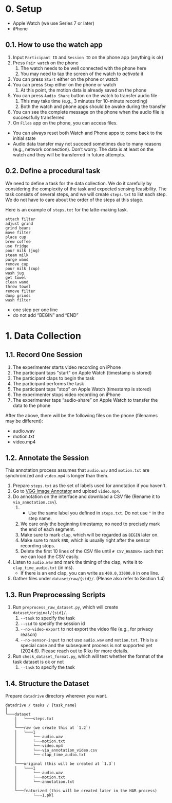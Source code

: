 # 0. Setup
- Apple Watch (we use Series 7 or later)
- iPhone

## 0.1. How to use the watch app

1. Input `Participant ID` and `Session ID` on the phone app (anything is ok)    
2. Press `Pair watch` on the phone
    1. The watch needs to be well connected with the phone here
    2. You may need to tap the screen of the watch to *activate* it
3. You can press `Start` either on the phone or watch
4. You can press `Stop` either on the phone or watch
    1. At this point, the motion data is already saved on the phone
5. You can press `Audio Share` button on the watch to transfer audio file
    1. This may take time (e.g., 3 minutes for 10-minute recording)
    2. Both the watch and phone apps should be awake during the transfer
6. You can see the complete message on the phone when the audio file is successfully transferred
7. On `Files` app on the phone, you can access files.

- You can always reset both Watch and Phone apps to come back to the initial state
- Audio data transfer may not succeed sometimes due to many reasons (e.g., network connection). Don’t worry. The data is at least on the watch and they will be transferred in future attempts.

## 0.2. Define a procedural task

We need to define a task for the data collection. We do it carefully by considering the complexity of the task and expected sensing feasibility. The task consists of several steps, and we will create `steps.txt` to list each step.
We do not have to care about the order of the steps at this stage. 

Here is an example of `steps.txt` for the latte-making task.

```
attach filter
adjust grind
grind beans
move filter
place cup
brew coffee
use fridge
pour milk (jug)
steam milk
purge wand
remove cup
pour milk (cup)
wash jug
get towel
clean wand
throw towel
remove filter
dump grinds
wash filter
```

- one step per one line
- do not add “BEGIN” and “END”

# 1. Data Collection

## 1.1. Record One Session

1. The experimenter starts video recording on iPhone
2. The participant taps "start" on Apple Watch (timestamp is stored)
3. The participant claps to begin the task
4. The participant performs the task
5. The participant taps "stop" on Apple Watch (timestamp is stored)
6. The experimenter stops video recording on iPhone
7. The experimenter taps “audio-share” on Apple Watch to transfer the data to the phone

After the above, there will be the following files on the phone (filenames may be different):

- audio.wav
- motion.txt
- video.mp4

## 1.2. Annotate the Session

This annotation process assumes that `audio.wav` and `motion.txt` are synchronized and `video.mp4` is longer than them.

1. Prepare `steps.txt` as the set of labels used for annotation if you haven't.
2. Go to [VGG Image Annotator](https://www.robots.ox.ac.uk/~vgg/software/via/) and upload `video.mp4`.
3. Do annotation on the interface and download a CSV file (Rename it to `via_annotation.csv`).
    1. - Use the same label you defined in `steps.txt`. Do not use `"` in the step name.
    2. We care only the beginning timestamp; no need to precisely mark the end of each segment.
    3. Make sure to mark `clap`, which will be regarded as `BEGIN` later on.
    4. Make sure to mark `END`, which is usually right after the sensor recording stops.
    5. Delete the first 10 lines of the CSV file until `# CSV_HEADER=` such that we can load the CSV easily.
4. Listen to `audio.wav` and mark the timing of the clap, write it to `clap_time_audio.txt` (in ms).
    * If there is an end clap, you can write as `400.0,33000.0` in one line.
6. Gather files under `dataset/raw/{sid}/`. (Please also refer to Section 1.4)

## 1.3. Run Preprocessing Scripts

1. Run `preprocess_raw_dataset.py`, which will create `dataset/original/{sid}/`.
    1. `--task` to specify the task
    2. `--sid` to specify the session id
    3. `--no-video-export` to not export the video file (e.g., for privacy reason)
    4. `--no-sensor-input` to not use `audio.wav` and `motion.txt`. This is a special case and the subsequent process is not supported yet (2024.6). Please reach out to Riku for more details.
2. Run `check_dataset_format.py`, which will test whether the format of the task dataset is ok or not
    1. `--task` to specify the task

## 1.4. Structure the Dataset

Prepare `datadrive` directory wherever you want.

```
datadrive / tasks / {task_name}
│
└───dataset
    │   └───steps.txt
    │      
    └───raw (we create this at `1.2`)
    │   └───1
    │       └──-audio.wav
    │       └──-motion.txt
    │       └──-video.mp4
    │       └──-via_annotation_video.csv
    │       └──-clap_time_audio.txt
    │      
    └───original (this will be created at `1.3`)
    │   └───1
    │       └──-audio.wav
    │       └──-motion.txt
    │       └──-annotation.txt
    │      
    └───featurized (this will be created later in the HAR process)
            └──-1.pkl
```
